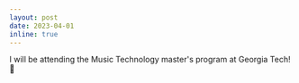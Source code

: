 ```yaml
---
layout: post
date: 2023-04-01
inline: true
---
```


I will be attending the Music Technology master's program at Georgia Tech! :bee:
